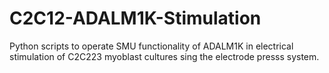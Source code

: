 # C2C12-ADALM1K-Stimulation
Python scripts to operate SMU functionality of ADALM1K in electrical stimulation of C2C223 myoblast cultures sing the electrode presss system. 
